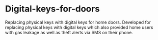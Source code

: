 # Digital-keys-for-doors

Replacing physical keys with digital keys for home doors.
Developed for replacing physical keys with digital keys which also provided home users with gas leakage as well as theft alerts via SMS on their phone.

